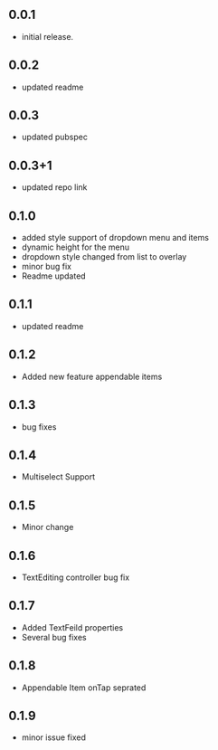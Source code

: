 ## 0.0.1

* initial release.

## 0.0.2

* updated readme

## 0.0.3

* updated pubspec

## 0.0.3+1
* updated repo link

## 0.1.0
* added style support of dropdown menu and items
* dynamic height for the menu
* dropdown style changed from list to overlay
* minor bug fix
* Readme updated

## 0.1.1
* updated readme

## 0.1.2
* Added new feature appendable items

## 0.1.3
* bug fixes

## 0.1.4
* Multiselect Support

## 0.1.5
* Minor change

## 0.1.6
* TextEditing controller bug fix

## 0.1.7
* Added TextFeild properties
* Several bug fixes 

## 0.1.8
* Appendable Item onTap seprated

## 0.1.9
* minor issue fixed